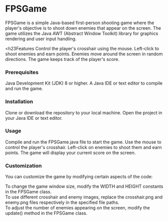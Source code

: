 # FPSGame
FPSGame is a simple Java-based first-person shooting game where the player's objective is to shoot down enemies that appear on the screen. The game utilizes the Java AWT (Abstract Window Toolkit) library for graphics rendering and user input handling.

<h23Features</h3>
Control the player's crosshair using the mouse.
Left-click to shoot enemies and earn points.
Enemies move around the screen in random directions.
The game keeps track of the player's score.

<h3>Prerequisites</h3>

Java Development Kit (JDK) 8 or higher.
A Java IDE or text editor to compile and run the game.

<h3>Installation</h3>
Clone or download the repository to your local machine.
Open the project in your Java IDE or text editor.

<h3>Usage</h3>

Compile and run the FPSGame.java file to start the game.
Use the mouse to control the player's crosshair.
Left-click on enemies to shoot them and earn points.
The game will display your current score on the screen.

<h3>Customization</h3>

You can customize the game by modifying certain aspects of the code:

To change the game window size, modify the WIDTH and HEIGHT constants in the FPSGame class.<br>
To use different crosshair and enemy images, replace the crosshair.png and enemy.png files respectively in the specified file paths.<br>
To adjust the number of enemies appearing on the screen, modify the update() method in the FPSGame class.
